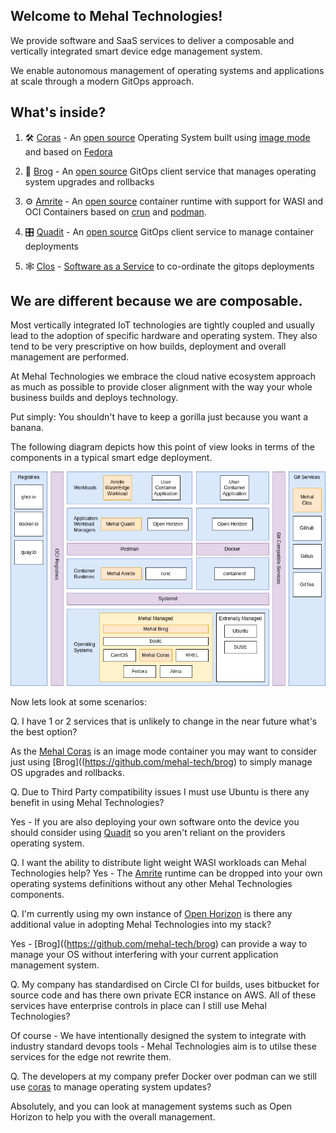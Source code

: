 ## Welcome to Mehal Technologies!

We provide software and SaaS services to deliver a composable and vertically integrated smart device edge management system. 

We enable autonomous management of operating systems and applications at scale through a modern GitOps approach.  

## What's inside?

1. 🛠️ [Coras](https://docs.mehal.tech/coras/README.md) - An [open source](https://github.com/mehal-tech/open-coras) Operating System built using [image mode](https://github.com/containers/bootc) and based on [Fedora](https://fedoraproject.org/) 

1. 👞 [Brog](https://docs.mehal.tech/brog/README.md) - An [open source](https://github.com/mehal-tech/brog) GitOps client service that manages operating system upgrades and rollbacks

1. ⚙️ [Amrite](https://docs.mehal.tech/amrite/README.md) - An [open source](https://github.com/mehal-tech/amrite) container runtime with support for WASI and OCI Containers based on [crun](https://github.com/containers/crun) and [podman](https://podman.io/). 

1. 🎛️ [Quadit](https://docs.mehal.tech/quadit/README.md) - An [open source](https://github.com/ubiquitous-factory/quadit) GitOps client service to manage container deployments

1. 🕸 [Clos](https://docs.mehal.tech/clos/README.md) - [Software as a Service](https://mehal.tech/login) to co-ordinate the gitops deployments

## We are different because we are composable.

Most vertically integrated IoT technologies are tightly coupled and usually lead to the adoption of specific hardware and operating system. They also tend to be very prescriptive on how builds, deployment and overall management are performed. 

At Mehal Technologies we embrace the cloud native ecosystem approach as much as possible to provide closer alignment with the way your whole business builds and deploys technology. 

Put simply: You shouldn't have to keep a gorilla just because you want a banana. 

The following diagram depicts how this point of view looks in terms of the components in a typical smart edge deployment.

![component diagram](images/components.png)

Now lets look at some scenarios: 

Q. I have 1 or 2 services that is unlikely to change in the near future what's the best option? 

   As the [Mehal Coras](https://github.com/mehal-tech/open-coras) is an image mode container you may want to consider just using [Brog]((https://github.com/mehal-tech/brog) to simply manage OS upgrades and rollbacks.

Q. Due to Third Party compatibility issues I must use Ubuntu is there any benefit in using Mehal Technologies?

   Yes - If you are also deploying your own software onto the device you should consider using [Quadit](https://github.com/ubiquitous-factory/quadit)  so you aren't reliant on the providers operating system.

Q. I want the ability to distribute light weight WASI workloads can  Mehal Technologies help? 
   Yes - The [Amrite](https://github.com/mehal-tech/amrite) runtime can be dropped into your own operating systems definitions without any other  Mehal Technologies components. 

Q. I'm currently using my own instance of [Open Horizon](https://open-horizon.github.io/) is there any additional value in adopting Mehal Technologies into my stack? 
   
   Yes - [Brog]((https://github.com/mehal-tech/brog) can provide a way to manage your OS without interfering with your current application management system.

Q. My company has standardised on Circle CI for builds, uses bitbucket for source code and has there own private ECR instance on AWS. All of these services have enterprise controls in place can I still use Mehal Technologies?
   
   Of course - We have intentionally designed the system to integrate with industry standard devops tools - Mehal Technologies aim is to utilse these services for the edge not rewrite them. 

Q. The developers at my company prefer Docker over podman can we still use [coras](https://mehal.tech/login) to manage operating system updates? 

   Absolutely, and you can look at management systems such as Open Horizon to help you with the overall management.

<!--

**Here are some ideas to get you started:**

🙋‍♀️ A short introduction - what is your organization all about?
🌈 Contribution guidelines - how can the community get involved?
👩‍💻 Useful resources - where can the community find your docs? Is there anything else the community should know?
🍿 Fun facts - what does your team eat for breakfast?
🧙 Remember, you can do mighty things with the power of [Markdown](https://docs.github.com/github/writing-on-github/getting-started-with-writing-and-formatting-on-github/basic-writing-and-formatting-syntax)
-->
